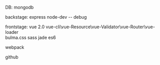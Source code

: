 DB:
mongodb

backstage:
express
node-dev -- debug

frontstage:
vue 2.0  vue-cli\vue-Resource\vue-Validator\vue-Router\vue-loader\
bulma.css
sass
jade
es6

webpack

github

